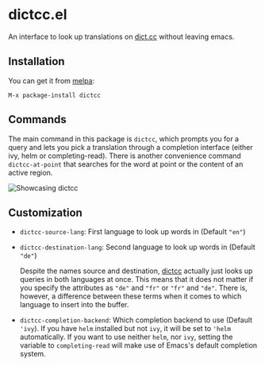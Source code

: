 # dictcc.el

An interface to look up translations on [dict.cc](http://dict.cc) without
leaving emacs.

## Installation

You can get it from [melpa](http://melpa.org):

```
M-x package-install dictcc
```

## Commands

The main command in this package is `dictcc`, which prompts you for a query and
lets you pick a translation through a completion interface (either ivy, helm or
completing-read). There is another convenience command `dictcc-at-point` that
searches for the word at point or the content of an active region.

![Showcasing dictcc](http://i.imgur.com/2GwXnCw.png)

## Customization

- `dictcc-source-lang`: First language to look up words in (Default `"en"`)
- `dictcc-destination-lang`: Second language to look up words in (Default `"de"`)

  Despite the names source and destination, [dictcc](http://dict.cc) actually
  just looks up queries in both languages at once.  This means that it does not
  matter if you specify the attributes as `"de"` and `"fr"` or `"fr"` and
  `"de"`.  There is, however, a difference between these terms when it comes to
  which language to insert into the buffer.

- `dictcc-completion-backend`: Which completion backend to use (Default
  `'ivy`). If you have `helm` installed but not `ivy`, it will be set to `'helm`
  automatically.  If you want to use neither `helm`, nor `ivy`, setting the
  variable to `completing-read` will make use of Emacs's default completion
  system.
